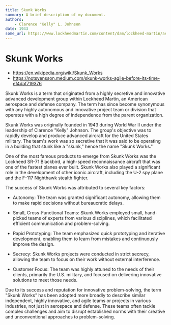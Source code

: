 ```yaml
---
title: Skunk Works
summary: A brief description of my document.
authors:
    - Clarence "Kelly" L. Johnson
date: 1943
some_url: https://www.lockheedmartin.com/content/dam/lockheed-martin/aero/photo/skunkworks/kellys-14-rules.pdf
---
```


# Skunk Works

- https://en.wikipedia.org/wiki/Skunk_Works
- https://notsvensson.medium.com/skunk-works-agile-before-its-time-ef4daf719376

Skunk Works is a term that originated from a highly secretive and innovative advanced development group within Lockheed Martin, an American aerospace and defense company. The term has since become synonymous with any highly autonomous and innovative project team or division that operates with a high degree of independence from the parent organization.

Skunk Works was originally founded in 1943 during World War II under the leadership of Clarence "Kelly" Johnson. The group's objective was to rapidly develop and produce advanced aircraft for the United States military. The team's work was so secretive that it was said to be operating in a building that stunk like a "skunk," hence the name "Skunk Works."

One of the most famous products to emerge from Skunk Works was the Lockheed SR-71 Blackbird, a high-speed reconnaissance aircraft that was one of the fastest planes ever built. Skunk Works also played a significant role in the development of other iconic aircraft, including the U-2 spy plane and the F-117 Nighthawk stealth fighter.

The success of Skunk Works was attributed to several key factors:

- Autonomy: The team was granted significant autonomy, allowing them to make rapid decisions without bureaucratic delays.

- Small, Cross-Functional Teams: Skunk Works employed small, hand-picked teams of experts from various disciplines, which facilitated efficient communication and problem-solving.

- Rapid Prototyping: The team emphasized quick prototyping and iterative development, enabling them to learn from mistakes and continuously improve the design.

- Secrecy: Skunk Works projects were conducted in strict secrecy, allowing the team to focus on their work without external interference.

- Customer Focus: The team was highly attuned to the needs of their clients, primarily the U.S. military, and focused on delivering innovative solutions to meet those needs.

Due to its success and reputation for innovative problem-solving, the term "Skunk Works" has been adopted more broadly to describe similar independent, highly innovative, and agile teams or projects in various industries, not just in aerospace and defense. These teams often tackle complex challenges and aim to disrupt established norms with their creative and unconventional approaches to problem-solving.